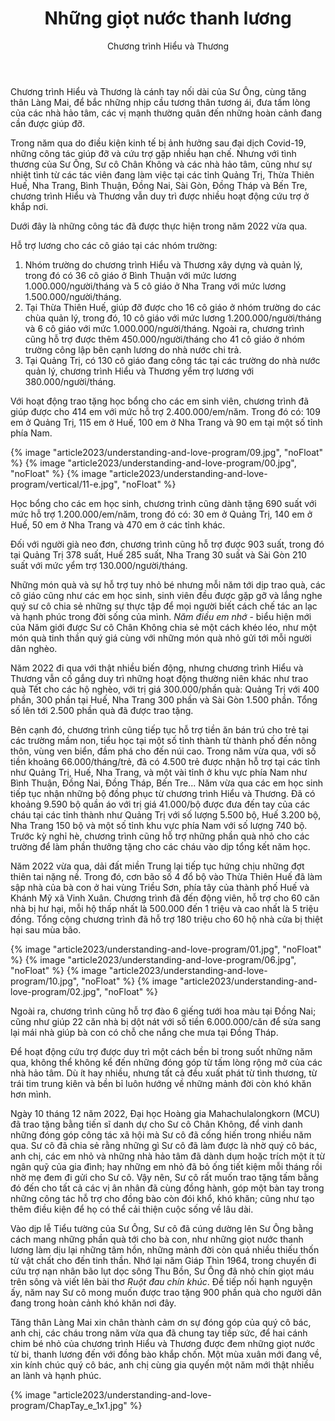 ﻿---
title: Những giọt nước thanh lương
author: Chương trình Hiểu và Thương
---

Chương trình Hiểu và Thương là cánh tay nối dài của Sư Ông, cùng tăng thân Làng Mai, để bắc những nhịp cầu tương thân tương ái, đưa tấm lòng của các nhà hảo tâm, các vị mạnh thường quân đến những hoàn cảnh đang cần được giúp đỡ. 

Trong năm qua do điều kiện kinh tế bị ảnh hưởng sau đại dịch Covid-19, những công tác giúp đỡ và cứu trợ gặp nhiều hạn chế. Nhưng với tình thương của Sư Ông, Sư cô Chân Không và các nhà hảo tâm, cũng như sự nhiệt tình từ các tác viên đang làm việc tại các tỉnh Quảng Trị, Thừa Thiên Huế, Nha Trang, Bình Thuận, Đồng Nai, Sài Gòn, Đồng Tháp và Bến Tre, chương trình Hiểu và Thương vẫn duy trì được nhiều hoạt động cứu trợ ở khắp nơi.

Dưới đây là những công tác đã được thực hiện trong năm 2022 vừa qua. 

Hỗ trợ lương cho các cô giáo tại các nhóm trường:

1. Nhóm trường do chương trình Hiểu và Thương xây dựng và quản lý, trong đó có 36 cô giáo ở Bình Thuận với mức lương 1.000.000/người/tháng và 5 cô giáo ở Nha Trang với mức lương 1.500.000/người/tháng.
2. Tại Thừa Thiên Huế, giúp đỡ được cho 16 cô giáo ở nhóm trường do các chùa quản lý, trong đó, 10 cô giáo với mức lương 1.200.000/người/tháng và 6 cô giáo với mức 1.000.000/người/tháng. Ngoài ra, chương trình cũng hỗ trợ được thêm 450.000/người/tháng cho 41 cô giáo ở nhóm trường công lập bên cạnh lương do nhà nước chi trả.
3. Tại Quảng Trị, có 130 cô giáo đang công tác tại các trường do nhà nước quản lý, chương trình Hiểu và Thương yểm trợ lương với 380.000/người/tháng.

Với hoạt động trao tặng học bổng cho các em sinh viên, chương trình đã giúp được cho 414 em với mức hỗ trợ 2.400.000/em/năm. Trong đó có: 109 em ở Quảng Trị, 115 em ở Huế, 100 em ở Nha Trang và 90 em tại một số tỉnh phía Nam.

{% image "article2023/understanding-and-love-program/09.jpg", "noFloat" %}
{% image "article2023/understanding-and-love-program/00.jpg", "noFloat" %}
{% image "article2023/understanding-and-love-program/vertical/11-e.jpg", "noFloat" %}

Học bổng cho các em học sinh, chương trình cũng dành tặng 690 suất với mức hỗ trợ 1.200.000/em/năm, trong đó có: 30 em ở Quảng Trị, 140 em ở Huế, 50 em ở Nha Trang và 470 em ở các tỉnh khác.

Đối với người già neo đơn, chương trình cũng hỗ trợ được 903 suất, trong đó tại Quảng Trị 378 suất, Huế 285 suất, Nha Trang 30 suất và Sài Gòn 210 suất với mức yểm trợ 130.000/người/tháng.

Những món quà và sự hỗ trợ tuy nhỏ bé nhưng mỗi năm tới dịp trao quà, các cô giáo cũng như các em học sinh, sinh viên đều được gặp gỡ và lắng nghe quý sư cô chia sẻ những sự thực tập để mọi người biết cách chế tác an lạc và hạnh phúc trong đời sống của mình. *Năm điều em nhớ* - biểu hiện mới của Năm giới được Sư cô Chân Không chia sẻ một cách khéo léo, như một món quà tinh thần quý giá cùng với những món quà nhỏ gửi tới mỗi người dân nghèo.

Năm 2022 đi qua với thật nhiều biến động, nhưng chương trình Hiểu và Thương vẫn cố gắng duy trì những hoạt động thường niên khác như trao quà Tết cho các hộ nghèo, với trị giá 300.000/phần quà: Quảng Trị với 400 phần, 300 phần tại Huế, Nha Trang 300 phần và Sài Gòn 1.500 phần. Tổng số lên tới 2.500 phần quà đã được trao tặng.

Bên cạnh đó, chương trình cũng tiếp tục hỗ trợ tiền ăn bán trú cho trẻ tại các trường mầm non, tiểu học tại một số tỉnh thành từ thành phố đến nông thôn, vùng ven biển, đầm phá cho đến núi cao. Trong năm vừa qua, với số tiền khoảng 66.000/tháng/trẻ, đã có 4.500 trẻ được nhận hỗ trợ tại các tỉnh như Quảng Trị, Huế, Nha Trang, và một vài tỉnh ở khu vực phía Nam như Bình Thuận, Đồng Nai, Đồng Tháp, Bến Tre... Năm vừa qua các em học sinh tiếp tục nhận những bộ đồng phục từ chương trình Hiểu và Thương. Đã có khoảng 9.590 bộ quần áo với trị giá 41.000/bộ được đưa đến tay của các cháu tại các tỉnh thành như Quảng Trị với số lượng 5.500 bộ, Huế 3.200 bộ, Nha Trang 150 bộ và một số tỉnh khu vực phía Nam với số lượng 740 bộ. Trước kỳ nghỉ hè, chương trình cũng hỗ trợ những phần quà nhỏ cho các trường để làm phần thưởng tặng cho các cháu vào dịp tổng kết năm học. 

Năm 2022 vừa qua, dải đất miền Trung lại tiếp tục hứng chịu những đợt thiên tai nặng nề. Trong đó, cơn bão số 4 đổ bộ vào Thừa Thiên Huế đã làm sập nhà của bà con ở hai vùng Triều Sơn, phía tây của thành phố Huế và Khánh Mỹ xã Vinh Xuân. Chương trình đã đến động viên, hỗ trợ cho 60 căn nhà bị hư hại, mỗi hộ thấp nhất là 500.000 đến 1 triệu và cao nhất là 5 triệu đồng. Tổng cộng chương trình đã hỗ trợ 180 triệu cho 60 hộ nhà cửa bị thiệt hại sau mùa bão.

{% image "article2023/understanding-and-love-program/01.jpg", "noFloat" %}
{% image "article2023/understanding-and-love-program/06.jpg", "noFloat" %}
{% image "article2023/understanding-and-love-program/10.jpg", "noFloat" %}
{% image "article2023/understanding-and-love-program/02.jpg", "noFloat" %}

​Ngoài ra, chương trình cũng hỗ trợ đào 6 giếng tưới hoa màu tại Đồng Nai; cũng như giúp 22 căn nhà bị dột nát với số tiền 6.000.000/căn để sửa sang lại mái nhà giúp bà con có chỗ che nắng che mưa tại Đồng Tháp.

Để hoạt động cứu trợ được duy trì một cách bền bỉ trong suốt những năm qua, không thể không kể đến những đóng góp từ tấm lòng rộng mở của các nhà hảo tâm. Dù ít hay nhiều, nhưng tất cả đều xuất phát từ tình thương, từ trái tim trung kiên và bền bỉ luôn hướng về những mảnh đời còn khó khăn hơn mình. 

Ngày 10 tháng 12 năm 2022, Đại học Hoàng gia Mahachulalongkorn (MCU) đã trao tặng bằng tiến sĩ danh dự cho Sư cô Chân Không, để vinh danh những đóng góp công tác xã hội mà Sư cô đã cống hiến trong nhiều năm qua. Sư cô đã chia sẻ rằng những gì Sư cô đã làm được là nhờ quý cô bác, anh chị, các em nhỏ và những nhà hảo tâm đã dành dụm hoặc trích một ít từ ngân quỹ của gia đình; hay những em nhỏ đã bỏ ống tiết kiệm mỗi tháng rồi nhờ mẹ đem đi gửi cho Sư cô. Vậy nên, Sư cô rất muốn trao tặng tấm bằng đó đến cho tất cả các vị ân nhân đã cùng đồng hành, góp một bàn tay trong những công tác hỗ trợ cho đồng bào còn đói khổ, khó khăn; cũng như tạo thêm điều kiện để họ có thể cải thiện cuộc sống về lâu dài.

Vào dịp lễ Tiểu tường của Sư Ông, Sư cô đã cúng dường lên Sư Ông bằng cách mang những phần quà tới cho bà con, như những giọt nước thanh lương làm dịu lại những tâm hồn, những mảnh đời còn quá nhiều thiếu thốn từ vật chất cho đến tinh thần. Nhớ lại năm Giáp Thìn 1964, trong chuyến đi cứu trợ nạn nhân bão lụt dọc sông Thu Bồn, Sư Ông đã nhỏ chín giọt máu trên sông và viết lên bài thơ *Ruột đau chín khúc*. Để tiếp nối hạnh nguyện ấy, năm nay Sư cô mong muốn được trao tặng 900 phần quà cho người dân đang trong hoàn cảnh khó khăn nơi đây.  

Tăng thân Làng Mai xin chân thành cảm ơn sự đóng góp của quý cô bác, anh chị, các cháu trong năm vừa qua đã chung tay tiếp sức, để hai cánh chim bé nhỏ của chương trình Hiểu và Thương được đem những giọt nước từ bi, thanh lương đến với đồng bào khắp chốn. Một mùa xuân mới đang về, xin kính chúc quý cô bác, anh chị cùng gia quyến một năm mới thật nhiều an lành và hạnh phúc.

<div class="article-end"></div>

{% image "article2023/understanding-and-love-program/ChapTay_e_1x1.jpg" %}
